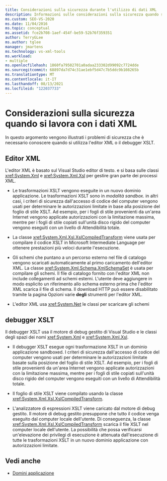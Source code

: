 ```yaml
---
title: Considerazioni sulla sicurezza durante l'utilizzo di dati XML
description: Informazioni sulle considerazioni sulla sicurezza quando si lavora con i dati XML nell'editor XML o nel debugger XSLT.
ms.custom: SEO-VS-2020
ms.date: 11/04/2016
ms.topic: conceptual
ms.assetid: fce2b708-1aef-454f-be59-52b76f359351
author: TerryGLee
ms.author: tglee
manager: jmartens
ms.technology: vs-xml-tools
ms.workload:
- multiple
ms.openlocfilehash: 1860fa79502701a0adaa233302d99092c7724dde
ms.sourcegitcommit: 68897da7d74c31ae1ebf5d47c7b5ddc9b108265b
ms.translationtype: MT
ms.contentlocale: it-IT
ms.lasthandoff: 08/13/2021
ms.locfileid: "122037733"
---
```

# <a name="security-considerations-when-working-with-xml-data"></a>Considerazioni sulla sicurezza quando si lavora con i dati XML

In questo argomento vengono illustrati i problemi di sicurezza che è necessario conoscere quando si utilizza l'editor XML o il debugger XSLT.

## <a name="xml-editor"></a>Editor XML

L'editor XML è basato sul Visual Studio editor di testo. e si basa sulle classi <xref:System.Xml> e <xref:System.Xml.Xsl> per gestire gran parte dei processi XML.

- Le trasformazioni XSLT vengono eseguite in un nuovo dominio applicazione. Le trasformazioni XSLT sono in *modalità sandbox.* in altri casi, i criteri di sicurezza dall'accesso di codice del computer vengono usati per determinare le autorizzazioni limitate in base alla posizione del foglio di stile XSLT. Ad esempio, per i fogli di stile provenienti da un'area Internet vengono applicate autorizzazioni con la limitazione massima, mentre per i fogli di stile copiati sull'unità disco rigido del computer vengono eseguiti con un livello di Attendibilità totale.

- La classe <xref:System.Xml.Xsl.XslCompiledTransform> viene usata per compilare il codice XSLT in Microsoft Intermediate Language per ottenere prestazioni più veloci durante l'esecuzione.

- Gli schemi che puntano a un percorso esterno nel file di catalogo vengono scaricati automaticamente al primo caricamento dell'editor XML. La classe <xref:System.Xml.Schema.XmlSchemaSet> è usata per compilare gli schemi. Il file di catalogo fornito con l'editor XML non include collegamenti ad schemi esterni. L'utente deve aggiungere in modo esplicito un riferimento allo schema esterno prima che l'editor XML scarica il file di schema. Il download HTTP può essere disabilitato tramite la pagina Opzioni varie **degli** strumenti per l'editor XML.

- L'editor XML usa <xref:System.Net> le classi per scaricare gli schemi

## <a name="xslt-debugger"></a>debugger XSLT

Il debugger XSLT usa il motore di debug gestito di Visual Studio e le classi degli spazi dei nomi <xref:System.Xml> e <xref:System.Xml.Xsl>.

- Il debugger XSLT esegue ogni trasformazione XSLT in un dominio applicazione sandboxed. I criteri di sicurezza dall'accesso di codice del computer vengono usati per determinare le autorizzazioni limitate basate sulla posizione del foglio di stile XSLT. Ad esempio, per i fogli di stile provenienti da un'area Internet vengono applicate autorizzazioni con la limitazione massima, mentre per i fogli di stile copiati sull'unità disco rigido del computer vengono eseguiti con un livello di Attendibilità totale.

- Il foglio di stile XSLT viene compilato usando la classe <xref:System.Xml.Xsl.XslCompiledTransform>.

- L'analizzatore di espressioni XSLT viene caricato dal motore di debug gestito. Il motore di debug gestito presuppone che tutto il codice venga eseguito dal computer locale dell'utente. Di conseguenza, la classe <xref:System.Xml.Xsl.XslCompiledTransform> scarica il file XSLT nel computer locale dell'utente. La possibilità che possa verificarsi un'elevazione dei privilegi di esecuzione è attenuata dall'esecuzione di tutte le trasformazioni XSLT in un nuovo dominio applicazione con autorizzazioni limitate.

## <a name="see-also"></a>Vedi anche

- [Domini applicazione](/dotnet/framework/app-domains/application-domains)